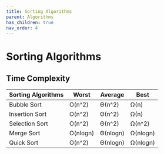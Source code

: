 ```yaml
---
title: Sorting Algorithms
parent: Algorithms
has_children: true
nav_order: 4
---
```


# Sorting Algorithms

## Time Complexity
Sorting Algorithms | Worst    | Average  | Best    
------------------ | -------- | -------- | --------
Bubble Sort        | O(n^2)   | Θ(n^2)   | Ω(n)
Insertion Sort     | O(n^2)   | Θ(n^2)   | Ω(n)
Selection Sort     | O(n^2)   | Θ(n^2)   | Ω(n^2)
Merge Sort         | O(nlogn) | Θ(nlogn) | Ω(nlogn)
Quick Sort         | O(n^2)   | Θ(nlogn) | Ω(nlogn)